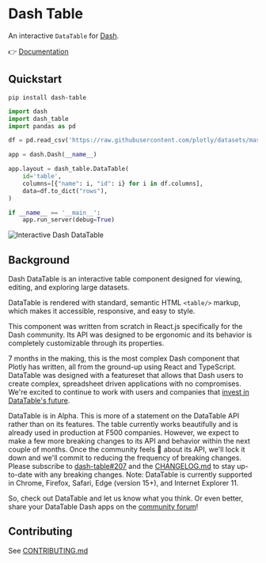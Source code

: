 # Dash Table

An interactive `DataTable` for [Dash](https://dash.plot.ly/).

:point_right: [Documentation](https://dash.plot.ly/datatable)

## Quickstart

```
pip install dash-table
```

```python
import dash
import dash_table
import pandas as pd

df = pd.read_csv('https://raw.githubusercontent.com/plotly/datasets/master/solar.csv')

app = dash.Dash(__name__)

app.layout = dash_table.DataTable(
    id='table',
    columns=[{"name": i, "id": i} for i in df.columns],
    data=df.to_dict("rows"),
)

if __name__ == '__main__':
    app.run_server(debug=True)
```

![Interactive Dash DataTable](https://user-images.githubusercontent.com/1280389/47935912-67187080-deb2-11e8-8936-34b0c99b518f.png)

## Background

Dash DataTable is an interactive table component designed for viewing, editing, and exploring large datasets.

DataTable is rendered with standard, semantic HTML `<table/>` markup, which makes it accessible, responsive, and easy to style.

This component was written from scratch in React.js specifically for the Dash community. Its API was designed to be ergonomic and its behavior is completely customizable through its properties.

7 months in the making, this is the most complex Dash component that Plotly has written, all from the ground-up using React and TypeScript. DataTable was designed with a featureset that allows that Dash users to create complex, spreadsheet driven applications with no compromises. We're excited to continue to work with users and companies that [invest in DataTable's future](https://plot.ly/products/consulting-and-oem/).

DataTable is in Alpha. This is more of a statement on the DataTable API rather than on its features. The table currently works beautifully and is already used in production at F500 companies. However, we  expect to make a few more breaking changes to its API and behavior within the next couple of months. Once the community feels 💪 about its API, we'll lock it down and we'll commit to reducing the frequency of breaking changes. Please subscribe to [dash-table#207](https://github.com/plotly/dash-table/issues/207) and the [CHANGELOG.md](https://github.com/plotly/dash-table/blob/master/CHANGELOG.md) to stay up-to-date with any breaking changes. Note: DataTable is currently supported in Chrome, Firefox, Safari, Edge (version 15+), and Internet Explorer 11. 

So, check out DataTable and let us know what you think. Or even better, share your DataTable Dash apps on the [community forum](https://community.plot.ly/t/show-and-tell-community-thread/7554)!

## Contributing

See [CONTRIBUTING.md](https://github.com/plotly/dash-table/blob/master/CONTRIBUTING.md)
